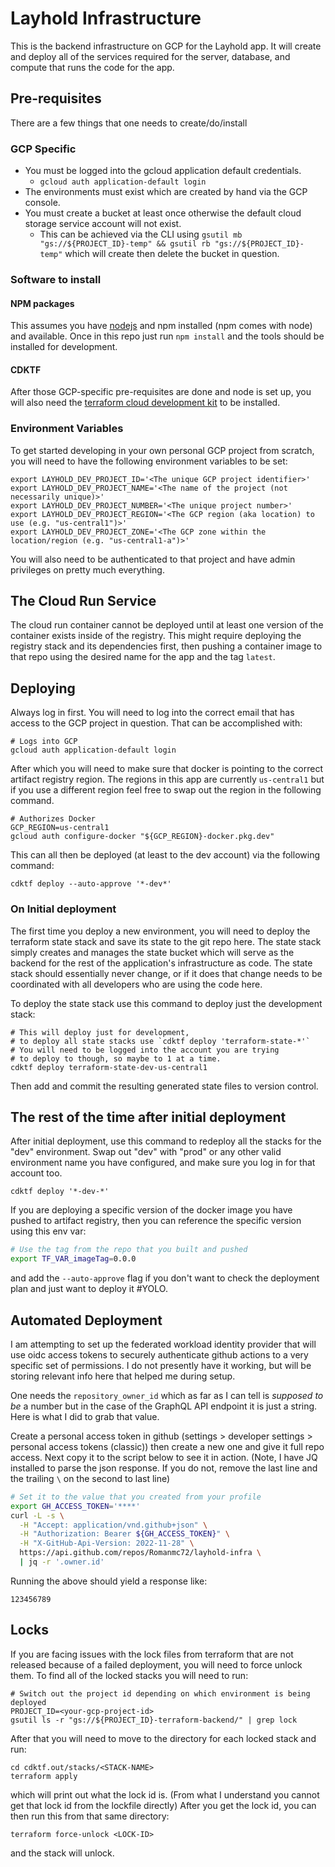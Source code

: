 # Layhold Infrastructure

This is the backend infrastructure on GCP for the Layhold app. It will create and deploy all of the services required for the server, database, and compute that runs the code for the app.

## Pre-requisites

There are a few things that one needs to create/do/install

### GCP Specific

- You must be logged into the gcloud application default credentials.
    - `gcloud auth application-default login`
- The environments must exist which are created by hand via the GCP console.
- You must create a bucket at least once otherwise the default cloud storage service account will not exist.
    - This can be achieved via the CLI using `gsutil mb "gs://${PROJECT_ID}-temp" && gsutil rb "gs://${PROJECT_ID}-temp"` which will create then delete the bucket in question.

### Software to install

#### NPM packages

This assumes you have [nodejs](https://nodejs.org/en/learn/getting-started/how-to-install-nodejs) and npm installed (npm comes with node) and available. Once in this repo just run `npm install` and the tools should be installed for development.

#### CDKTF

After those GCP-specific pre-requisites are done and node is set up, you will also need the [terraform cloud development kit](https://developer.hashicorp.com/terraform/tutorials/cdktf/cdktf-install) to be installed.

### Environment Variables

To get started developing in your own personal GCP project from scratch, you will need to have the following environment variables to be set:

```
export LAYHOLD_DEV_PROJECT_ID='<The unique GCP project identifier>'
export LAYHOLD_DEV_PROJECT_NAME='<The name of the project (not necessarily unique)>'
export LAYHOLD_DEV_PROJECT_NUMBER='<The unique project number>'
export LAYHOLD_DEV_PROJECT_REGION='<The GCP region (aka location) to use (e.g. "us-central1")>'
export LAYHOLD_DEV_PROJECT_ZONE='<The GCP zone within the location/region (e.g. "us-central1-a")>'
```

You will also need to be authenticated to that project and have admin privileges on pretty much everything.

## The Cloud Run Service

The cloud run container cannot be deployed until at least one version of the container exists inside of the registry. This might require deploying the registry stack and its dependencies first, then pushing a container image to that repo using the desired name for the app and the tag `latest`.

## Deploying

Always log in first. You will need to log into the correct email that has access to the GCP project in question. That can be accomplished with:

```
# Logs into GCP
gcloud auth application-default login
```

After which you will need to make sure that docker is pointing to the correct artifact registry region. The regions in this app are currently `us-central1` but if you use a different region feel free to swap out the region in the following command.

```
# Authorizes Docker
GCP_REGION=us-central1
gcloud auth configure-docker "${GCP_REGION}-docker.pkg.dev"
```

This can all then be deployed (at least to the dev account) via the following command:

```
cdktf deploy --auto-approve '*-dev*'
```

### On Initial deployment

The first time you deploy a new environment, you will need to deploy the terraform state stack and save its state to the git repo here. The state stack simply creates and manages the state bucket which will serve as the backend for the rest of the application's infrastructure as code. The state stack should essentially never change, or if it does that change needs to be coordinated with all developers who are using the code here.

To deploy the state stack use this command to deploy just the development stack:

```
# This will deploy just for development,
# to deploy all state stacks use `cdktf deploy 'terraform-state-*'`
# You will need to be logged into the account you are trying
# to deploy to though, so maybe to 1 at a time.
cdktf deploy terraform-state-dev-us-central1
```

Then add and commit the resulting generated state files to version control.

## The rest of the time after initial deployment

After initial deployment, use this command to redeploy all the stacks for the "dev" environment. Swap out "dev" with "prod" or any other valid environment name you have configured, and make sure you log in for that account too.

```
cdktf deploy '*-dev-*'
```

If you are deploying a specific version of the docker image you have pushed to artifact registry, then you can reference the specific version using this env var:

```sh
# Use the tag from the repo that you built and pushed
export TF_VAR_imageTag=0.0.0
```

and add the `--auto-approve` flag if you don't want to check the deployment plan and just want to deploy it #YOLO.

## Automated Deployment

I am attempting to set up the federated workload identity provider that will use oidc access tokens to securely authenticate github actions to a very specific set of permissions. I do not presently have it working, but will be storing relevant info here that helped me during setup.

One needs the `repository_owner_id` which as far as I can tell is *supposed to be* a number but in the case of the GraphQL API endpoint it is just a string. Here is what I did to grab that value.

Create a personal access token in github (settings > developer settings > personal access tokens (classic)) then create a new one and give it full repo access. Next copy it to the script below to see it in action. (Note, I have JQ installed to parse the json response. If you do not, remove the last line and the trailing `\` on the second to last line)

```sh
# Set it to the value that you created from your profile
export GH_ACCESS_TOKEN='****'
curl -L -s \
  -H "Accept: application/vnd.github+json" \
  -H "Authorization: Bearer ${GH_ACCESS_TOKEN}" \
  -H "X-GitHub-Api-Version: 2022-11-28" \
  https://api.github.com/repos/Romanmc72/layhold-infra \
  | jq -r '.owner.id'
```

Running the above should yield a response like:

```
123456789
```


## Locks

If you are facing issues with the lock files from terraform that are not released because of a failed deployment, you will need to force unlock them. To find all of the locked stacks you will need to run:

```
# Switch out the project id depending on which environment is being deployed
PROJECT_ID=<your-gcp-project-id>
gsutil ls -r "gs://${PROJECT_ID}-terraform-backend/" | grep lock
```

After that you will need to move to the directory for each locked stack and run:

```
cd cdktf.out/stacks/<STACK-NAME>
terraform apply
```

which will print out what the lock id is. (From what I understand you cannot get that lock id from the lockfile directly) After you get the lock id, you can then run this from that same directory:

```
terraform force-unlock <LOCK-ID>
```

and the stack will unlock.
